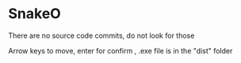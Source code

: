 # SnakeO

There are no source code commits, do not look for those


Arrow keys to move, enter for confirm
, .exe file is in the "dist" folder
